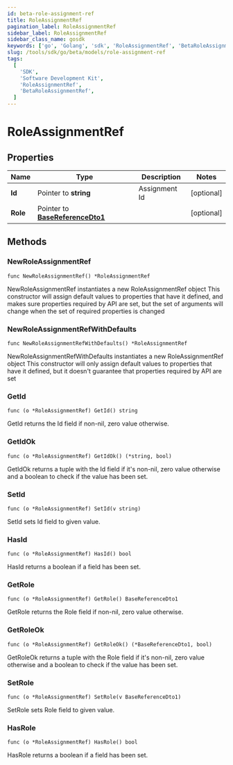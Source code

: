 ```yaml
---
id: beta-role-assignment-ref
title: RoleAssignmentRef
pagination_label: RoleAssignmentRef
sidebar_label: RoleAssignmentRef
sidebar_class_name: gosdk
keywords: ['go', 'Golang', 'sdk', 'RoleAssignmentRef', 'BetaRoleAssignmentRef']
slug: /tools/sdk/go/beta/models/role-assignment-ref
tags:
  [
    'SDK',
    'Software Development Kit',
    'RoleAssignmentRef',
    'BetaRoleAssignmentRef',
  ]
---
```


# RoleAssignmentRef

## Properties

| Name | Type | Description | Notes |
| --- | --- | --- | --- |
| **Id** | Pointer to **string** | Assignment Id | [optional] |
| **Role** | Pointer to [**BaseReferenceDto1**](base-reference-dto1) |  | [optional] |

## Methods

### NewRoleAssignmentRef

`func NewRoleAssignmentRef() *RoleAssignmentRef`

NewRoleAssignmentRef instantiates a new RoleAssignmentRef object This constructor will assign default values to properties that have it defined, and makes sure properties required by API are set, but the set of arguments will change when the set of required properties is changed

### NewRoleAssignmentRefWithDefaults

`func NewRoleAssignmentRefWithDefaults() *RoleAssignmentRef`

NewRoleAssignmentRefWithDefaults instantiates a new RoleAssignmentRef object This constructor will only assign default values to properties that have it defined, but it doesn't guarantee that properties required by API are set

### GetId

`func (o *RoleAssignmentRef) GetId() string`

GetId returns the Id field if non-nil, zero value otherwise.

### GetIdOk

`func (o *RoleAssignmentRef) GetIdOk() (*string, bool)`

GetIdOk returns a tuple with the Id field if it's non-nil, zero value otherwise and a boolean to check if the value has been set.

### SetId

`func (o *RoleAssignmentRef) SetId(v string)`

SetId sets Id field to given value.

### HasId

`func (o *RoleAssignmentRef) HasId() bool`

HasId returns a boolean if a field has been set.

### GetRole

`func (o *RoleAssignmentRef) GetRole() BaseReferenceDto1`

GetRole returns the Role field if non-nil, zero value otherwise.

### GetRoleOk

`func (o *RoleAssignmentRef) GetRoleOk() (*BaseReferenceDto1, bool)`

GetRoleOk returns a tuple with the Role field if it's non-nil, zero value otherwise and a boolean to check if the value has been set.

### SetRole

`func (o *RoleAssignmentRef) SetRole(v BaseReferenceDto1)`

SetRole sets Role field to given value.

### HasRole

`func (o *RoleAssignmentRef) HasRole() bool`

HasRole returns a boolean if a field has been set.
